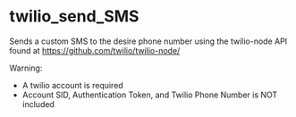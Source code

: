 # twilio_send_SMS
Sends a custom SMS to the desire phone number using the twilio-node API found at https://github.com/twilio/twilio-node/

Warning:
 * A twilio account is required
 * Account SID, Authentication Token, and Twilio Phone Number is NOT included
